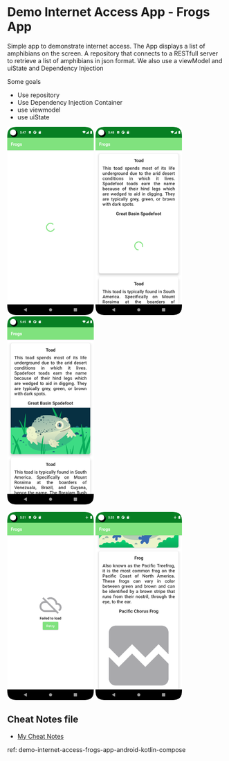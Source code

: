 # Demo Internet Access App - Frogs App

Simple app to demonstrate internet access. 
The App displays a list of amphibians on the screen. 
A repository that connects to a RESTfull server to retrieve a list of amphibians in json format.
We also use a viewModel and uiState and Dependency Injection 

Some goals
- Use repository
- Use Dependency Injection Container
- use viewmodel
- use uiState

<p style=float:left">
  <img src="screenshot_01.png" width="200" />
  <img src="screenshot_02.png" width="200" />
  <img src="screenshot_03.png" width="200" />
</p>
<p style=float:left">
  <img src="screenshot_04.png" width="200" />
  <img src="screenshot_05.png" width="200" />
</p>

## Cheat Notes file
- [My Cheat Notes](CheatNotes.md)

ref: demo-internet-access-frogs-app-android-kotlin-compose
